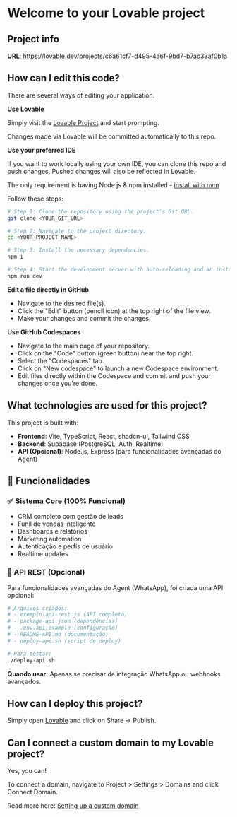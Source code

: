# Welcome to your Lovable project

## Project info

**URL**: https://lovable.dev/projects/c6a61cf7-d495-4a6f-9bd7-b7ac33af0b1a

## How can I edit this code?

There are several ways of editing your application.

**Use Lovable**

Simply visit the [Lovable Project](https://lovable.dev/projects/c6a61cf7-d495-4a6f-9bd7-b7ac33af0b1a) and start prompting.

Changes made via Lovable will be committed automatically to this repo.

**Use your preferred IDE**

If you want to work locally using your own IDE, you can clone this repo and push changes. Pushed changes will also be reflected in Lovable.

The only requirement is having Node.js & npm installed - [install with nvm](https://github.com/nvm-sh/nvm#installing-and-updating)

Follow these steps:

```sh
# Step 1: Clone the repository using the project's Git URL.
git clone <YOUR_GIT_URL>

# Step 2: Navigate to the project directory.
cd <YOUR_PROJECT_NAME>

# Step 3: Install the necessary dependencies.
npm i

# Step 4: Start the development server with auto-reloading and an instant preview.
npm run dev
```

**Edit a file directly in GitHub**

- Navigate to the desired file(s).
- Click the "Edit" button (pencil icon) at the top right of the file view.
- Make your changes and commit the changes.

**Use GitHub Codespaces**

- Navigate to the main page of your repository.
- Click on the "Code" button (green button) near the top right.
- Select the "Codespaces" tab.
- Click on "New codespace" to launch a new Codespace environment.
- Edit files directly within the Codespace and commit and push your changes once you're done.

## What technologies are used for this project?

This project is built with:

- **Frontend**: Vite, TypeScript, React, shadcn-ui, Tailwind CSS
- **Backend**: Supabase (PostgreSQL, Auth, Realtime)
- **API (Opcional)**: Node.js, Express (para funcionalidades avançadas do Agent)

## 🚀 Funcionalidades

### ✅ Sistema Core (100% Funcional)
- CRM completo com gestão de leads
- Funil de vendas inteligente
- Dashboards e relatórios
- Marketing automation
- Autenticação e perfis de usuário
- Realtime updates

### 🔧 API REST (Opcional)
Para funcionalidades avançadas do Agent (WhatsApp), foi criada uma API opcional:

```bash
# Arquivos criados:
# - exemplo-api-rest.js (API completa)
# - package-api.json (dependências)
# - .env.api.example (configuração)
# - README-API.md (documentação)
# - deploy-api.sh (script de deploy)

# Para testar:
./deploy-api.sh
```

**Quando usar:** Apenas se precisar de integração WhatsApp ou webhooks avançados.

## How can I deploy this project?

Simply open [Lovable](https://lovable.dev/projects/c6a61cf7-d495-4a6f-9bd7-b7ac33af0b1a) and click on Share -> Publish.

## Can I connect a custom domain to my Lovable project?

Yes, you can!

To connect a domain, navigate to Project > Settings > Domains and click Connect Domain.

Read more here: [Setting up a custom domain](https://docs.lovable.dev/features/custom-domain#custom-domain)
